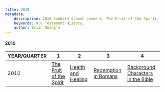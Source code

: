```yaml
---
title: 2010
metadata:
    description: 2010 Sabbath School Lessons, The Fruit of the Spirit, Health and Healing, Redemption in Romans, Background Characters in the Bible
    keywords: Old Testament History,
    author: Brian Onang'o
---
```


#### 2010

YEAR/QUARTER |   1  | 2| 3| 4
-------------|------------|---|--|---
2010   |  [The Fruit of the Spirit](/2001-2010/2010/quarter1) | [Health and Healing](/2001-2010/2010/quarter2) | [Redemption in Romans](/2001-2010/2010/quarter3) | [Background Characters in the Bible](/2001-2010/2010/quarter4) |
 